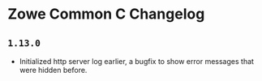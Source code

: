 # Zowe Common C Changelog

## `1.13.0`

- Initialized http server log earlier, a bugfix to show error messages that were hidden before.
